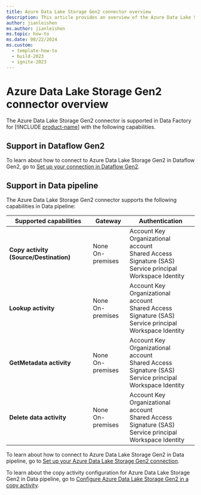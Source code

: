 ```yaml
---
title: Azure Data Lake Storage Gen2 connector overview
description: This article provides an overview of the Azure Data Lake Storage Gen2 connector in Data Factory in Microsoft Fabric.
author: jianleishen
ms.author: jianleishen
ms.topic: how-to
ms.date: 08/22/2024
ms.custom:
  - template-how-to
  - build-2023
  - ignite-2023
---
```


# Azure Data Lake Storage Gen2 connector overview

The Azure Data Lake Storage Gen2 connector is supported in Data Factory for [!INCLUDE [product-name](../includes/product-name.md)] with the following capabilities.

## Support in Dataflow Gen2

To learn about how to connect to Azure Data Lake Storage Gen2 in Dataflow Gen2, go to [Set up your connection in Dataflow Gen2](connector-azure-data-lake-storage-gen2.md#set-up-your-connection-in-dataflow-gen2).

## Support in Data pipeline

The Azure Data Lake Storage Gen2 connector supports the following capabilities in Data pipeline:

| Supported capabilities | Gateway | Authentication |
| --- | --- | ---|
| **Copy activity (Source/Destination)** | None <br> On-premises | Account Key<br/>Organizational account<br/>Shared Access Signature (SAS)<br/>Service principal<br/>Workspace Identity |
| **Lookup activity** | None <br> On-premises | Account Key<br/>Organizational account<br/>Shared Access Signature (SAS)<br/>Service principal<br/>Workspace Identity  |
| **GetMetadata activity** | None <br> On-premises | Account Key<br/>Organizational account<br/>Shared Access Signature (SAS)<br/>Service principal<br/>Workspace Identity  |
| **Delete data activity** | None <br> On-premises | Account Key<br/>Organizational account<br/>Shared Access Signature (SAS)<br/>Service principal<br/>Workspace Identity |

To learn about how to connect to Azure Data Lake Storage Gen2 in Data pipeline, go to [Set up your Azure Data Lake Storage Gen2 connection](connector-azure-data-lake-storage-gen2.md#set-up-your-connection-in-a-data-pipeline).

To learn about the copy activity configuration for Azure Data Lake Storage Gen2 in Data pipeline, go to [Configure Azure Data Lake Storage Gen2 in a copy activity](connector-azure-data-lake-storage-gen2-copy-activity.md).
